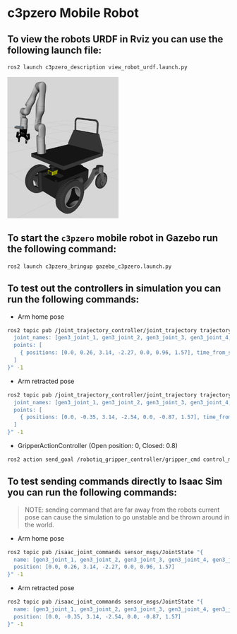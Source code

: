 # c3pzero Mobile Robot

## To view the robots URDF in Rviz you can use the following launch file:
``` bash
ros2 launch c3pzero_description view_robot_urdf.launch.py
```

<img src="../doc/c3pzero_urdf.png"  width="50%" >

## To start the `c3pzero` mobile robot in Gazebo run the following command:
``` bash
ros2 launch c3pzero_bringup gazebo_c3pzero.launch.py
```

## To test out the controllers in simulation you can run the following commands:

- Arm home pose
``` bash
ros2 topic pub /joint_trajectory_controller/joint_trajectory trajectory_msgs/JointTrajectory "{
  joint_names: [gen3_joint_1, gen3_joint_2, gen3_joint_3, gen3_joint_4, gen3_joint_5, gen3_joint_6, gen3_joint_7],
  points: [
    { positions: [0.0, 0.26, 3.14, -2.27, 0.0, 0.96, 1.57], time_from_start: { sec: 2 } },
  ]
}" -1
```

- Arm retracted pose
``` bash
ros2 topic pub /joint_trajectory_controller/joint_trajectory trajectory_msgs/JointTrajectory "{
  joint_names: [gen3_joint_1, gen3_joint_2, gen3_joint_3, gen3_joint_4, gen3_joint_5, gen3_joint_6, gen3_joint_7],
  points: [
    { positions: [0.0, -0.35, 3.14, -2.54, 0.0, -0.87, 1.57], time_from_start: { sec: 2 } },
  ]
}" -1
```

- GripperActionController (Open position: 0, Closed: 0.8)
``` bash
ros2 action send_goal /robotiq_gripper_controller/gripper_cmd control_msgs/action/GripperCommand "{command: {position: 0.0}}"
```

## To test sending commands directly to Isaac Sim you can run the following commands:
> NOTE: sending command that are far away from the robots current pose can cause the simulation to go unstable and be thrown around in the world.

- Arm home pose
``` bash
ros2 topic pub /isaac_joint_commands sensor_msgs/JointState "{
  name: [gen3_joint_1, gen3_joint_2, gen3_joint_3, gen3_joint_4, gen3_joint_5, gen3_joint_6, gen3_joint_7],
  position: [0.0, 0.26, 3.14, -2.27, 0.0, 0.96, 1.57]
}" -1
```

- Arm retracted pose
``` bash
ros2 topic pub /isaac_joint_commands sensor_msgs/JointState "{
  name: [gen3_joint_1, gen3_joint_2, gen3_joint_3, gen3_joint_4, gen3_joint_5, gen3_joint_6, gen3_joint_7],
  position: [0.0, -0.35, 3.14, -2.54, 0.0, -0.87, 1.57]
}" -1
```
